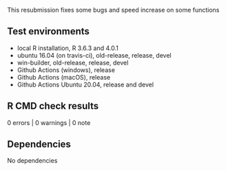 This resubmission fixes some bugs and speed increase on some functions

## Test environments

* local R installation, R 3.6.3 and 4.0.1
* ubuntu 16.04 (on travis-ci), old-release, release, devel
* win-builder, old-release, release, devel
* Github Actions (windows), release
* Github Actions (macOS), release
* Github Actions Ubuntu 20.04, release and devel

## R CMD check results

0 errors | 0 warnings | 0 note

## Dependencies

No dependencies
